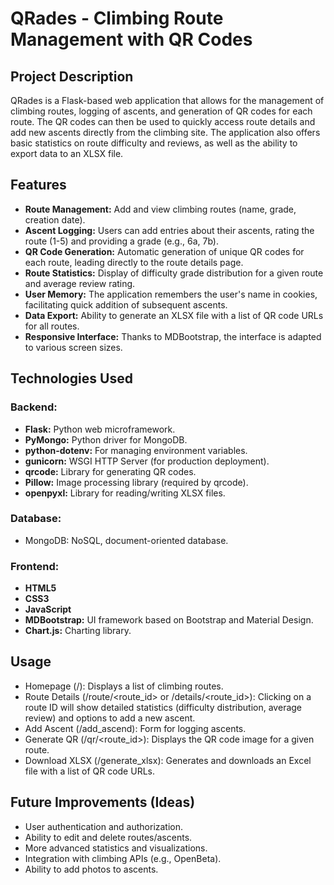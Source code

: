 # QRades - Climbing Route Management with QR Codes

## Project Description

QRades is a Flask-based web application that allows for the management of climbing routes, logging of ascents, and generation of QR codes for each route. The QR codes can then be used to quickly access route details and add new ascents directly from the climbing site. The application also offers basic statistics on route difficulty and reviews, as well as the ability to export data to an XLSX file.

## Features
* **Route Management:** Add and view climbing routes (name, grade, creation date).
* **Ascent Logging:** Users can add entries about their ascents, rating the route (1-5) and providing a grade (e.g., 6a, 7b).
* **QR Code Generation:** Automatic generation of unique QR codes for each route, leading directly to the route details page.
* **Route Statistics:** Display of difficulty grade distribution for a given route and average review rating.
* **User Memory:** The application remembers the user's name in cookies, facilitating quick addition of subsequent ascents.
* **Data Export:** Ability to generate an XLSX file with a list of QR code URLs for all routes.
* **Responsive Interface:** Thanks to MDBootstrap, the interface is adapted to various screen sizes.

## Technologies Used
### Backend:
* **Flask:** Python web microframework.
* **PyMongo:** Python driver for MongoDB.
* **python-dotenv:** For managing environment variables.
* **gunicorn:** WSGI HTTP Server (for production deployment).
* **qrcode:** Library for generating QR codes.
* **Pillow:** Image processing library (required by qrcode).
* **openpyxl:** Library for reading/writing XLSX files.

### Database:
* MongoDB: NoSQL, document-oriented database.

### Frontend:
* **HTML5**
* **CSS3**
* **JavaScript**
* **MDBootstrap:** UI framework based on Bootstrap and Material Design.
* **Chart.js:** Charting library.

## Usage
* Homepage (/): Displays a list of climbing routes.
* Route Details (/route/<route_id> or /details/<route_id>): Clicking on a route ID will show detailed statistics (difficulty distribution, average review) and options to add a new ascent.
* Add Ascent (/add_ascend): Form for logging ascents.
* Generate QR (/qr/<route_id>): Displays the QR code image for a given route.
* Download XLSX (/generate_xlsx): Generates and downloads an Excel file with a list of QR code URLs.

## Future Improvements (Ideas)
* User authentication and authorization.
* Ability to edit and delete routes/ascents.
* More advanced statistics and visualizations.
* Integration with climbing APIs (e.g., OpenBeta).
* Ability to add photos to ascents.